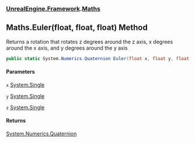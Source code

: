 ### [UnrealEngine.Framework](./UnrealEngine-Framework.md 'UnrealEngine.Framework').[Maths](./Maths.md 'UnrealEngine.Framework.Maths')
## Maths.Euler(float, float, float) Method
Returns a rotation that rotates z degrees around the z axis, x degrees around the x axis, and y degrees around the y axis  
```csharp
public static System.Numerics.Quaternion Euler(float x, float y, float z);
```
#### Parameters
<a name='UnrealEngine-Framework-Maths-Euler(float_float_float)-x'></a>
`x` [System.Single](https://docs.microsoft.com/en-us/dotnet/api/System.Single 'System.Single')  
  
<a name='UnrealEngine-Framework-Maths-Euler(float_float_float)-y'></a>
`y` [System.Single](https://docs.microsoft.com/en-us/dotnet/api/System.Single 'System.Single')  
  
<a name='UnrealEngine-Framework-Maths-Euler(float_float_float)-z'></a>
`z` [System.Single](https://docs.microsoft.com/en-us/dotnet/api/System.Single 'System.Single')  
  
#### Returns
[System.Numerics.Quaternion](https://docs.microsoft.com/en-us/dotnet/api/System.Numerics.Quaternion 'System.Numerics.Quaternion')  

